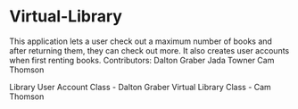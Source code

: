 # Virtual-Library
This application lets a user check out a maximum number of books and after returning them, they can check out more. It also creates user accounts when first renting books. 
Contributors:
Dalton Graber
Jada Towner
Cam Thomson

Library User Account Class - Dalton Graber
Virtual Library Class - Cam Thomson
